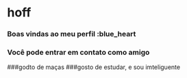 # hoff
### Boas vindas ao meu perfil :blue_heart
### Você pode entrar em contato como amigo
###godto de maças
###gosto de estudar, e sou imteliguente
